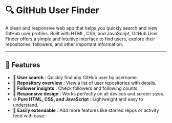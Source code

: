 # 🔍 GitHub User Finder

A clean and responsive web app that helps you quickly search and view GitHub user profiles. Built with HTML, CSS, and JavaScript, GitHub User Finder offers a simple and intuitive interface to find users, explore their repositories, followers, and other important information.

---

## 🚀 Features  
- 🔎 **User search** : Quickly find any GitHub user by username.  
- 📁 **Repository overview** : View a list of user repositories with details.  
- 👥 **Follower insights** : Check followers and following counts.  
- 📱 **Responsive design** : Works perfectly on all devices and screen sizes.  
- 🌐 **Pure HTML, CSS, and JavaScript** : Lightweight and easy to understand.  
- 🧩 **Easily extendable** : Add more features like starred repos or activity feed with ease.
